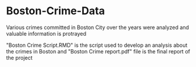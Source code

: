 # Boston-Crime-Data
Various crimes committed in  Boston City over the years were analyzed and valuable information is protrayed 


"Boston Crime Script.RMD" is the script used to develop an analysis about the crimes in Boston and "Boston Crime report.pdf" file is the final report of the project
